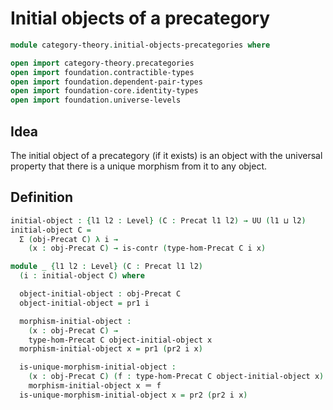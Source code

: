 #  Initial objects of a precategory

```agda
module category-theory.initial-objects-precategories where

open import category-theory.precategories
open import foundation.contractible-types
open import foundation.dependent-pair-types
open import foundation-core.identity-types
open import foundation.universe-levels
```

## Idea

The initial object of a precategory (if it exists) is an object with the universal property that there is a unique morphism from it to any object.

## Definition

```agda
initial-object : {l1 l2 : Level} (C : Precat l1 l2) → UU (l1 ⊔ l2)
initial-object C =
  Σ (obj-Precat C) λ i →
    (x : obj-Precat C) → is-contr (type-hom-Precat C i x)

module _ {l1 l2 : Level} (C : Precat l1 l2)
  (i : initial-object C) where

  object-initial-object : obj-Precat C
  object-initial-object = pr1 i

  morphism-initial-object :
    (x : obj-Precat C) →
    type-hom-Precat C object-initial-object x
  morphism-initial-object x = pr1 (pr2 i x)

  is-unique-morphism-initial-object :
    (x : obj-Precat C) (f : type-hom-Precat C object-initial-object x) →
    morphism-initial-object x ＝ f
  is-unique-morphism-initial-object x = pr2 (pr2 i x)
```
